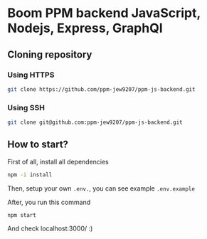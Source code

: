 # Boom PPM backend JavaScript, Nodejs, Express, GraphQl

## Cloning repository
### Using HTTPS
```bash
git clone https://github.com/ppm-jew9207/ppm-js-backend.git
```

### Using SSH
```bash
git clone git@github.com:ppm-jew9207/ppm-js-backend.git
```

## How to start?
First of all, install all dependencies
```bash
npm -i install
```

Then, setup your own `.env.`, you can see example `.env.example`

After, you run this command
```bash
npm start
```

And check localhost:3000/ :)
